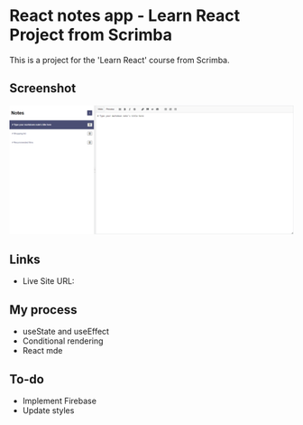 # React notes app - Learn React Project from Scrimba

This is a project for the 'Learn React' course from Scrimba.

## Screenshot

![](./screenshot.png)

## Links

- Live Site URL: 

## My process

- useState and useEffect
- Conditional rendering
- React mde

## To-do

- Implement Firebase
- Update styles
